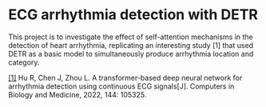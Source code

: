 # ECG arrhythmia detection with DETR

This project is to investigate the effect of self-attention mechanisms in the detection of heart arrhythmia, replicating an interesting study [1] that used DETR as a basic model to simultaneously produce arrhythmia location and category.

[[1]](https://www.sciencedirect.com/science/article/abs/pii/S0010482522001172 "Hu R, Chen J, Zhou L. A transformer-based deep neural network for arrhythmia detection using continuous ECG signals[J]. Computers in Biology and Medicine, 2022, 144: 105325.") Hu R, Chen J, Zhou L. A transformer-based deep neural network for arrhythmia detection using continuous ECG signals[J]. Computers in Biology and Medicine, 2022, 144: 105325.
